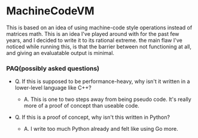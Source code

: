 # MachineCodeVM
 This is based on an idea of using machine-code style operations instead of matrices math. This is an idea I've played around with for the past few years, and I decided to write it to its rational extreme.
 the main flaw I've noticed while running this, is that the barrier between not functioning at all, and giving an evaluatable output is minimal. 
 
 ### PAQ(possibly asked questions)
 - Q. If this is supposed to be performance-heavy, why isn't it written in a lower-level language like C++?
   - A. This is one to two steps away from being pseudo code. It's really more of a proof of concept than useable code.

- Q. If this is a proof of concept, why isn't this written in Python?
  - A. I write too much Python already and felt like using Go more.
 

